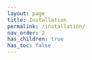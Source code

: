 ```yaml
---
layout: page
title: Installation
permalink: /installation/
nav_order: 2
has_children: true
has_toc: false
---
```

